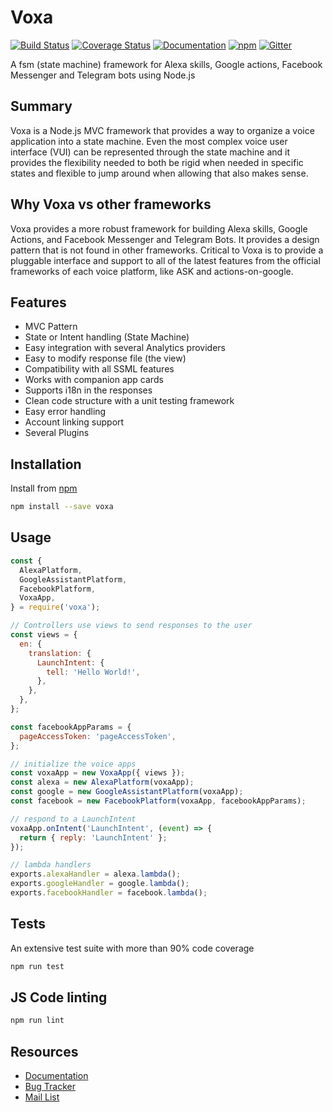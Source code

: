 Voxa
====================

[![Build Status](https://travis-ci.org/mediarain/voxa.svg?branch=master)](https://travis-ci.org/mediarain/voxa)
[![Coverage Status](https://coveralls.io/repos/github/mediarain/voxa/badge.svg?branch=master)](https://coveralls.io/github/mediarain/voxa?branch=master)
[![Documentation](https://readthedocs.org/projects/voxa/badge/)](http://voxa.readthedocs.io/en/latest/)
[![npm](https://img.shields.io/npm/dm/voxa.svg)](https://www.npmjs.com/package/voxa)
[![Gitter](https://img.shields.io/gitter/room/voxa-rain/voxa.svg)](https://gitter.im/voxa-rain/voxa)

A fsm (state machine) framework for Alexa skills, Google actions, Facebook Messenger and Telegram bots using Node.js

Summary
-------
Voxa is a Node.js MVC framework that provides a way to organize a voice application into a state machine. Even the most complex voice user interface (VUI) can be represented through the state machine and it provides the flexibility needed to both be rigid when needed in specific states and flexible to jump around when allowing that also makes sense.

Why Voxa vs other frameworks
----------------------------
Voxa provides a more robust framework for building Alexa skills, Google Actions, and Facebook Messenger and Telegram Bots. It provides a design pattern that is not found in other frameworks. Critical to Voxa is to provide a pluggable interface and support to all of the latest features from the official frameworks of each voice platform, like ASK and actions-on-google.

Features
--------

* MVC Pattern
* State or Intent handling (State Machine)
* Easy integration with several Analytics providers
* Easy to modify response file (the view)
* Compatibility with all SSML features
* Works with companion app cards
* Supports i18n in the responses
* Clean code structure with a unit testing framework
* Easy error handling
* Account linking support
* Several Plugins

Installation
-------------

Install from [npm](https://www.npmjs.com/package/voxa)

```bash
npm install --save voxa
```

Usage
------

```javascript
const {
  AlexaPlatform,
  GoogleAssistantPlatform,
  FacebookPlatform,
  VoxaApp,
} = require('voxa');

// Controllers use views to send responses to the user
const views = {
  en: {
    translation: {
      LaunchIntent: {
        tell: 'Hello World!',
      },
    },
  },
};

const facebookAppParams = {
  pageAccessToken: 'pageAccessToken',
};

// initialize the voice apps
const voxaApp = new VoxaApp({ views });
const alexa = new AlexaPlatform(voxaApp);
const google = new GoogleAssistantPlatform(voxaApp);
const facebook = new FacebookPlatform(voxaApp, facebookAppParams);

// respond to a LaunchIntent
voxaApp.onIntent('LaunchIntent', (event) => {
  return { reply: 'LaunchIntent' };
});

// lambda handlers
exports.alexaHandler = alexa.lambda();
exports.googleHandler = google.lambda();
exports.facebookHandler = facebook.lambda();
```

Tests
------

An extensive test suite with more than 90% code coverage

```bash
npm run test
```

JS Code linting
-----------------

```bash
npm run lint
```

Resources
----------

* [Documentation](http://voxa.readthedocs.io/en/latest/)
* [Bug Tracker](https://github.com/mediarain/voxa/issues)
* [Mail List](https://groups.google.com/d/forum/voxa-framework)

